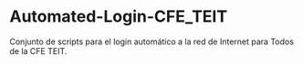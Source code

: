 # Automated-Login-CFE_TEIT
Conjunto de scripts para el login automático a la red de Internet para Todos de la CFE TEIT.
